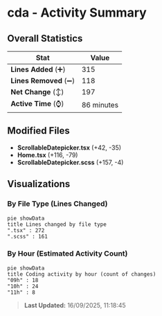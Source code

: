 # cda - Activity Summary 

## Overall Statistics

| Stat                   | Value                                                             |
| ---------------------- | ----------------------------------------------------------------- |
| **Lines Added** (➕)   | 315                                          |
| **Lines Removed** (➖) | 118                                        |
| **Net Change** (↕)    | 197                |
| **Active Time** (⌚)   | 86 minutes |


## Modified Files
- **ScrollableDatepicker.tsx** (+42, -35)
- **Home.tsx** (+116, -79)
- **ScrollableDatepicker.scss** (+157, -4)

## Visualizations

### By File Type (Lines Changed)

```mermaid
pie showData
title Lines changed by file type
".tsx" : 272
".scss" : 161
```

### By Hour (Estimated Activity Count)

```mermaid
pie showData
title Coding activity by hour (count of changes)
"09h" : 18
"10h" : 24
"11h" : 8
```


> **Last Updated:** 16/09/2025, 11:18:45